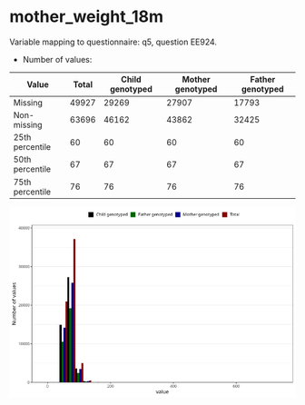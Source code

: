 # mother_weight_18m
Variable mapping to questionnaire: q5, question EE924.
- Number of values:

| Value | Total | Child genotyped | Mother genotyped | Father genotyped |
| ----- | ----- | --------------- | ---------------- | ---------------- |
| Missing | 49927 | 29269 | 27907 | 17793 |
| Non-missing | 63696 | 46162 | 43862 | 32425 |
| 25th percentile | 60 | 60 | 60 | 60 |
| 50th percentile | 67 | 67 | 67 | 67 |
| 75th percentile | 76 | 76 | 76 | 76 |



![](mother_weight_18m_n.png)



